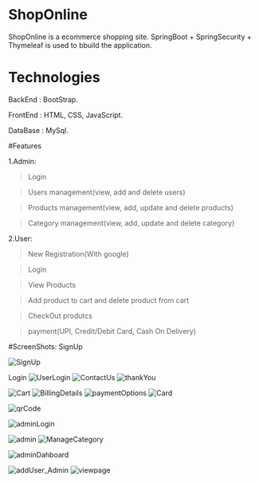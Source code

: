 # ShopOnline
ShopOnline is a ecommerce shopping site. SpringBoot + SpringSecurity + Thymeleaf is used to bbuild the application.

# Technologies
BackEnd : BootStrap.

FrontEnd : HTML, CSS, JavaScript.

DataBase : MySql.

#Features

1.Admin:

> Login

> Users management(view, add and delete users)
 
> Products management(view, add, update and delete products)

> Category management(view, add, update and delete category)

2.User:

> New Registration(With google)
 
> Login

> View Products

> Add product to cart and delete product from cart
 
> CheckOut produtcs

> payment(UPI, Credit/Debit Card, Cash On Delivery)

#ScreenShots:
SignUp

![SignUp](https://user-images.githubusercontent.com/95918824/145952997-0b7560f2-d616-4c6c-b9d1-9ec28aec9e52.png)

Login
![UserLogin](https://user-images.githubusercontent.com/95918824/145953009-933d693e-e635-4210-b19f-dcaa7663f105.png)
![ContactUs](https://user-images.githubusercontent.com/95918824/145953101-71471d2f-03d4-4108-b643-09c58d41898f.png)
![thankYou](https://user-images.githubusercontent.com/95918824/145953131-14525a98-1578-4da9-975d-8891fe744775.png)


![Cart](https://user-images.githubusercontent.com/95918824/145953094-7213f272-9122-4942-bab0-17968c799ca0.png)
![BillingDetails](https://user-images.githubusercontent.com/95918824/145953083-14b19c9f-a6fe-489e-a58b-b14b5d07bcd7.png)
![paymentOptions](https://user-images.githubusercontent.com/95918824/145953113-8856d361-eee1-42d1-91a0-915c5181e0f5.png)
![Card](https://user-images.githubusercontent.com/95918824/145953091-2f8ca4b4-a539-42e1-aaa1-cfa4c7796448.png)

![qrCode](https://user-images.githubusercontent.com/95918824/145953122-2a46118e-1347-4eee-b318-3e61a0c901fd.png)


![adminLogin](https://user-images.githubusercontent.com/95918824/145953075-46a9f0ba-19c4-4cd9-84f3-2423451fdb60.png)

![admin](https://user-images.githubusercontent.com/95918824/145953068-0f3d13e6-224d-4b51-bdaf-5f742967b3ad.png)
![ManageCategory](https://user-images.githubusercontent.com/95918824/145953104-7e9da625-78d1-463d-841b-c85c85cdeae7.png)

![adminDahboard](https://user-images.githubusercontent.com/95918824/145953074-083c1708-d5d9-4078-9400-7180b0783965.png)



![addUser_Admin](https://user-images.githubusercontent.com/95918824/145954900-b1fe1e75-431f-4d67-ada3-e770993262fb.png)
![viewpage](https://user-images.githubusercontent.com/95918824/145954915-4e89b9df-9f77-44e5-9d33-888cf2918b2c.png)



















